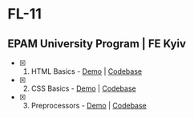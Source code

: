 # FL-11

## EPAM University Program | FE Kyiv

- [x] 1. HTML Basics - [Demo](https://romanovaleksander.github.io/FL-11/FL11_HW1/homework/) | [Codebase](https://github.com/RomanovAleksander/FL-11/blob/master/FL11_HW1/homework/index.html)
- [x] 2. CSS Basics - [Demo](https://romanovaleksander.github.io/FL-11/FL11_HW2/homework/) | [Codebase](https://github.com/RomanovAleksander/FL-11/blob/master/FL11_HW2/homework/css/style.css)
- [x] 3. Preprocessors - [Demo](https://romanovaleksander.github.io/FL-11/FL11_HW3/homework/) | [Codebase](https://github.com/RomanovAleksander/FL-11/blob/master/FL11_HW3/homework/scss/)

